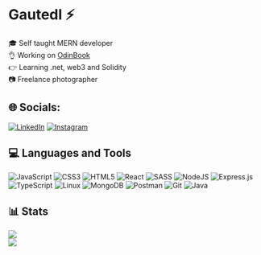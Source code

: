 # Gautedl ⚡

🎓 Self taught MERN developer<br>
👌 Working on [OdinBook](https://github.com/gautedl/odinbook-frontend)<br>
👉 Learning .net, web3 and Solidity<br>
📷 Freelance photographer<br>

## 🌐 Socials:
[![LinkedIn](https://img.shields.io/badge/LinkedIn-%230077B5.svg?logo=linkedin&logoColor=white)](https://www.linkedin.com/in/gaute-lorentsen-968589152/)
[![Instagram](https://img.shields.io/badge/Instagram-%23E4405F.svg?logo=Instagram&logoColor=white)](https://www.instagram.com/gautelorentsen/)

## 💻 Languages and Tools
![JavaScript](https://img.shields.io/badge/javascript-%23323330.svg?style=for-the-badge&logo=javascript&logoColor=%#F7DF1E)
![CSS3](https://img.shields.io/badge/css3-%231572B6.svg?style=for-the-badge&logo=css3&logoColor=white)
![HTML5](https://img.shields.io/badge/html5-%23E34F26.svg?style=for-the-badge&logo=html5&logoColor=white)
![React](https://img.shields.io/badge/react-%2320232a.svg?style=for-the-badge&logo=react&logoColor=%2361DAFB)
![SASS](https://img.shields.io/badge/SASS-hotpink.svg?style=for-the-badge&logo=SASS&logoColor=white)
![NodeJS](https://img.shields.io/badge/node.js-6DA55F?style=for-the-badge&logo=node.js&logoColor=white)
![Express.js](https://img.shields.io/badge/express.js-%23404d59.svg?style=for-the-badge&logo=express&logoColor=%2361DAFB)
![TypeScript](https://img.shields.io/badge/typescript-%23007ACC.svg?style=for-the-badge&logo=typescript&logoColor=white)
![Linux](https://img.shields.io/badge/Linux-FCC624?style=for-the-badge&logo=linux&logoColor=black)
![MongoDB](https://img.shields.io/badge/MongoDB-%234ea94b.svg?style=for-the-badge&logo=mongodb&logoColor=white)
![Postman](https://img.shields.io/badge/Postman-FF6C37?style=for-the-badge&logo=postman&logoColor=white)
![Git](https://img.shields.io/badge/git-%23F05033.svg?style=for-the-badge&logo=git&logoColor=white)
![Java](https://img.shields.io/badge/java-%23ED8B00.svg?style=for-the-badge&logo=java&logoColor=white)

## 📊 Stats

![](https://github-readme-stats.vercel.app/api?username=gautedl&show_icons=true&theme=gruvbox)<br>
![](https://github-readme-stats.vercel.app/api/top-langs/?username=gautedl&theme=dark&hide_border=false&include_all_commits=true&count_private=true&layout=compact)

<!--
**gautedl/gautedl** is a ✨ _special_ ✨ repository because its `README.md` (this file) appears on your GitHub profile.
-->
